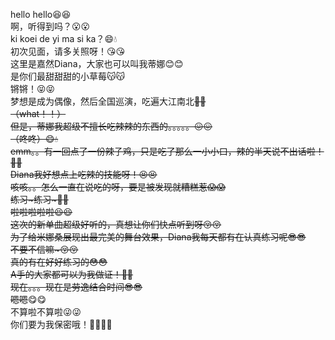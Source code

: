 hello hello😆😆  
啊，听得到吗？😮😮  
ki koei de yi ma si ka？😄💧  
初次见面，请多关照呀！😘😘  
这里是嘉然Diana，大家也可以叫我蒂娜😊😊  
是你们最甜甜甜的小草莓😽😽  
锵锵！😝😝  
梦想是成为偶像，然后全国巡演，吃遍大江南北~~🤤🤤  
（what！！）  
但是，蒂娜我超级不擅长吃辣辣的东西的。。。。。😖😖  
（咚咚）😄💧  
emm。。有一回点了一份辣子鸡，只是吃了那么一小小口，辣的半天说不出话啦！🤬🤬  
Diana我好想点上吃辣的技能呀！😣😣  
咳咳。。怎么一直在说吃的呀，要是被发现就糟糕惹😱😱  
练习~练习~😤😤  
啦啦啦啦啦😆😆  
这次的新单曲超级好听的，真想让你们快点听到呀😚😚  
为了给米娜桑展现出最完美的舞台效果，Diana我每天都有在认真练习呢😎😎  
不要不信嘛~😚😚  
真的有在好好练习的😳😳  
A手的大家都可以为我做证！🤗🤗  
现在。。。现在是劳逸结合时间😎😎  
嗯嗯~~😋😋  
不算啦不算啦😜😜  
你们要为我保密哦！🙇🙇🙇🙇  

<!---
Sum-Light/Sum-Light is a ✨ special ✨ repository because its `README.md` (this file) appears on your GitHub profile.
You can click the Preview link to take a look at your changes.
--->
